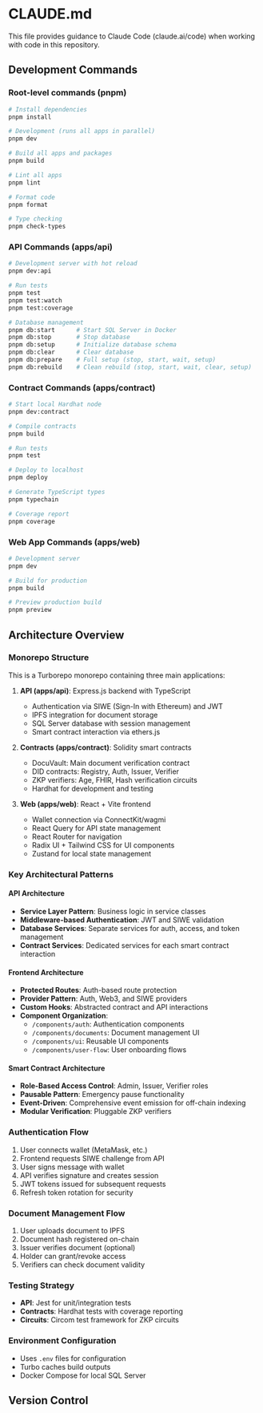 # CLAUDE.md

This file provides guidance to Claude Code (claude.ai/code) when working with code in this repository.

## Development Commands

### Root-level commands (pnpm)

```bash
# Install dependencies
pnpm install

# Development (runs all apps in parallel)
pnpm dev

# Build all apps and packages
pnpm build

# Lint all apps
pnpm lint

# Format code
pnpm format

# Type checking
pnpm check-types
```

### API Commands (apps/api)

```bash
# Development server with hot reload
pnpm dev:api

# Run tests
pnpm test
pnpm test:watch
pnpm test:coverage

# Database management
pnpm db:start      # Start SQL Server in Docker
pnpm db:stop       # Stop database
pnpm db:setup      # Initialize database schema
pnpm db:clear      # Clear database
pnpm db:prepare    # Full setup (stop, start, wait, setup)
pnpm db:rebuild    # Clean rebuild (stop, start, wait, clear, setup)
```

### Contract Commands (apps/contract)

```bash
# Start local Hardhat node
pnpm dev:contract

# Compile contracts
pnpm build

# Run tests
pnpm test

# Deploy to localhost
pnpm deploy

# Generate TypeScript types
pnpm typechain

# Coverage report
pnpm coverage
```

### Web App Commands (apps/web)

```bash
# Development server
pnpm dev

# Build for production
pnpm build

# Preview production build
pnpm preview
```

## Architecture Overview

### Monorepo Structure

This is a Turborepo monorepo containing three main applications:

1. **API (apps/api)**: Express.js backend with TypeScript

   - Authentication via SIWE (Sign-In with Ethereum) and JWT
   - IPFS integration for document storage
   - SQL Server database with session management
   - Smart contract interaction via ethers.js

2. **Contracts (apps/contract)**: Solidity smart contracts

   - DocuVault: Main document verification contract
   - DID contracts: Registry, Auth, Issuer, Verifier
   - ZKP verifiers: Age, FHIR, Hash verification circuits
   - Hardhat for development and testing

3. **Web (apps/web)**: React + Vite frontend
   - Wallet connection via ConnectKit/wagmi
   - React Query for API state management
   - React Router for navigation
   - Radix UI + Tailwind CSS for UI components
   - Zustand for local state management

### Key Architectural Patterns

#### API Architecture

- **Service Layer Pattern**: Business logic in service classes
- **Middleware-based Authentication**: JWT and SIWE validation
- **Database Services**: Separate services for auth, access, and token management
- **Contract Services**: Dedicated services for each smart contract interaction

#### Frontend Architecture

- **Protected Routes**: Auth-based route protection
- **Provider Pattern**: Auth, Web3, and SIWE providers
- **Custom Hooks**: Abstracted contract and API interactions
- **Component Organization**:
  - `/components/auth`: Authentication components
  - `/components/documents`: Document management UI
  - `/components/ui`: Reusable UI components
  - `/components/user-flow`: User onboarding flows

#### Smart Contract Architecture

- **Role-Based Access Control**: Admin, Issuer, Verifier roles
- **Pausable Pattern**: Emergency pause functionality
- **Event-Driven**: Comprehensive event emission for off-chain indexing
- **Modular Verification**: Pluggable ZKP verifiers

### Authentication Flow

1. User connects wallet (MetaMask, etc.)
2. Frontend requests SIWE challenge from API
3. User signs message with wallet
4. API verifies signature and creates session
5. JWT tokens issued for subsequent requests
6. Refresh token rotation for security

### Document Management Flow

1. User uploads document to IPFS
2. Document hash registered on-chain
3. Issuer verifies document (optional)
4. Holder can grant/revoke access
5. Verifiers can check document validity

### Testing Strategy

- **API**: Jest for unit/integration tests
- **Contracts**: Hardhat tests with coverage reporting
- **Circuits**: Circom test framework for ZKP circuits

### Environment Configuration

- Uses `.env` files for configuration
- Turbo caches build outputs
- Docker Compose for local SQL Server

## Version Control
